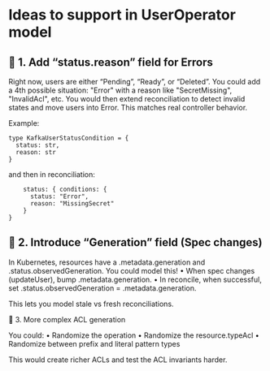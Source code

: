 # Ideas to support in UserOperator model

## 🔵 1. Add “status.reason” field for Errors

Right now, users are either “Pending”, “Ready”, or “Deleted”.
You could add a 4th possible situation: "Error" with a reason like "SecretMissing", "InvalidAcl", etc.
You would then extend reconciliation to detect invalid states and move users into Error.
This matches real controller behavior.

Example:
```quint
type KafkaUserStatusCondition = {
  status: str,
  reason: str
}
```
and then in reconciliation:
```quint
    status: { conditions: {
      status: "Error",
      reason: "MissingSecret"
    } 
}
```

## 🔵 2. Introduce “Generation” field (Spec changes)

In Kubernetes, resources have a .metadata.generation and .status.observedGeneration.
You could model this!
	•	When spec changes (updateUser), bump .metadata.generation.
	•	In reconcile, when successful, set .status.observedGeneration = .metadata.generation.

This lets you model stale vs fresh reconciliations.

🔵 3. More complex ACL generation

You could:
•	Randomize the operation
•	Randomize the resource.typeAcl
•	Randomize between prefix and literal pattern types

This would create richer ACLs and test the ACL invariants harder.
